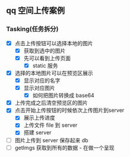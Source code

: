 ## qq 空间上传案例

### Tasking(任务拆分)

- [x] 点击上传按钮可以选择本地的图片
  - [x] 获取到选中的图片
  - [x] 先可以看到上传页面
    - [x] static 服务
- [x] 选择的本地图片可以在预览区展示
  - [x] 显示对应的名字
  - [x] 显示对应图片
    - [x] 如何把图片转换成 base64
- [x] 上传完成之后清空预览区的图片
- [x] 点击开始上传按钮的时候依次上传图片到server
  - [x] 展示上传进度
  - [x] 上传文件 file 到 server
  - [x] 搭建 server
- [ ] 图片上传到 server 保存起来 db
- [ ] getImgs 获取到所有的数据 - 在做一个呈现